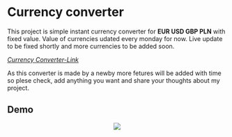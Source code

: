 # Currency converter

This project is simple instant currency converter for **EUR USD GBP PLN** with fixed value. 
Value of currencies udated every monday for now. 
Live update to be fixed shortly and more currencies to be added soon. 


[*Currency Converter-Link*](https://walmarek.github.io/currencyConverter)

As this converter is made by a newby more fetures will be added with time so plese check, add anything you want and share your thoughts about my project.  

## Demo

<p align="center">
  <img src="https://github.com/walmarek/currencyConverter/blob/main/gifs/converterSpeed.gif?raw=true">
</p>

##
